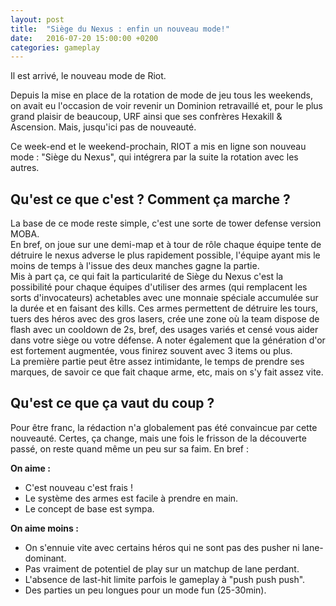 ```yaml
---
layout: post
title:  "Siège du Nexus : enfin un nouveau mode!"
date:   2016-07-20 15:00:00 +0200
categories: gameplay
---
```


Il est arrivé, le nouveau mode de Riot.

Depuis la mise en place de la rotation de mode de jeu tous les weekends, on avait eu l'occasion de voir revenir un Dominion retravaillé et, pour le plus grand plaisir de beaucoup, URF ainsi que ses confrères Hexakill & Ascension. Mais, jusqu'ici pas de nouveauté.

Ce week-end et le weekend-prochain, RIOT a mis en ligne son nouveau mode : "Siège du Nexus", qui intégrera par la suite la rotation avec les autres.

## Qu'est ce que c'est ? Comment ça marche ?

La base de ce mode reste simple, c'est une sorte de tower defense version MOBA.  
En bref, on joue sur une demi-map et à tour de rôle chaque équipe tente de détruire le nexus adverse le plus rapidement possible, l'équipe ayant mis le moins de temps à l'issue des deux manches gagne la partie.  
Mis à part ça, ce qui fait la particularité de Siège du Nexus c'est la possibilité pour chaque équipes d'utiliser des armes (qui remplacent les sorts d'invocateurs) achetables avec une monnaie spéciale accumulée sur la durée et en faisant des kills. Ces armes permettent de détruire les tours, tuers des héros avec des gros lasers, crée une zone où la team dispose de flash avec un cooldown de 2s, bref, des usages variés et censé vous aider dans votre siège ou votre défense. A noter également que la génération d'or est fortement augmentée, vous finirez souvent avec 3 items ou plus.  
La première partie peut être assez intimidante, le temps de prendre ses marques, de savoir ce que fait chaque arme, etc, mais on s'y fait assez vite.

## Qu'est ce que ça vaut du coup ?

Pour être franc, la rédaction n'a globalement pas été convaincue par cette nouveauté. Certes, ça change, mais une fois le frisson de la découverte passé, on reste quand même un peu sur sa faim. En bref :

**On aime :**

* C'est nouveau c'est frais !
* Le système des armes est facile à prendre en main.
* Le concept de base est sympa.
    
**On aime moins :**

* On s'ennuie vite avec certains héros qui ne sont pas des pusher ni lane-dominant.
* Pas vraiment de potentiel de play sur un matchup de lane perdant.
* L'absence de last-hit limite parfois le gameplay à "push push push".
* Des parties un peu longues pour un mode fun (25-30min).
